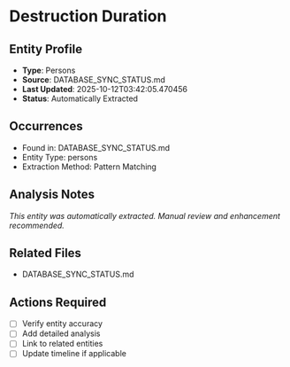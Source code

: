 # Destruction Duration

## Entity Profile
- **Type**: Persons
- **Source**: DATABASE_SYNC_STATUS.md
- **Last Updated**: 2025-10-12T03:42:05.470456
- **Status**: Automatically Extracted

## Occurrences
- Found in: DATABASE_SYNC_STATUS.md
- Entity Type: persons
- Extraction Method: Pattern Matching

## Analysis Notes
*This entity was automatically extracted. Manual review and enhancement recommended.*

## Related Files
- DATABASE_SYNC_STATUS.md

## Actions Required
- [ ] Verify entity accuracy
- [ ] Add detailed analysis
- [ ] Link to related entities
- [ ] Update timeline if applicable
